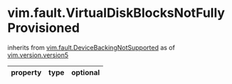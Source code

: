 vim.fault.VirtualDiskBlocksNotFullyProvisioned
==============================================
inherits from [vim.fault.DeviceBackingNotSupported](docs/vim.fault.DeviceBackingNotSupported.md)
as of [vim.version.version5](docs/vim.version.md)

| property | type | optional |
|:---------|:-----|:---------|
